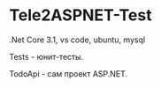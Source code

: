# Tele2ASPNET-Test

.Net Core 3.1, vs code, ubuntu, mysql

Tests - юнит-тесты.

TodoApi - сам проект ASP.NET.

